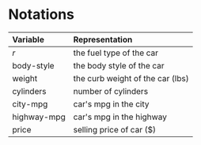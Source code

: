 # Notations

| Variable | Representation|
|:---|:---|
|$r$ | the fuel type of the car|
|body-style | the body style of the car|
|weight | the curb weight of the car (lbs)|
|cylinders | number of cylinders|
|city-mpg | car's mpg in the city|
|highway-mpg | car's mpg in the highway|
|price | selling price of car ($)|